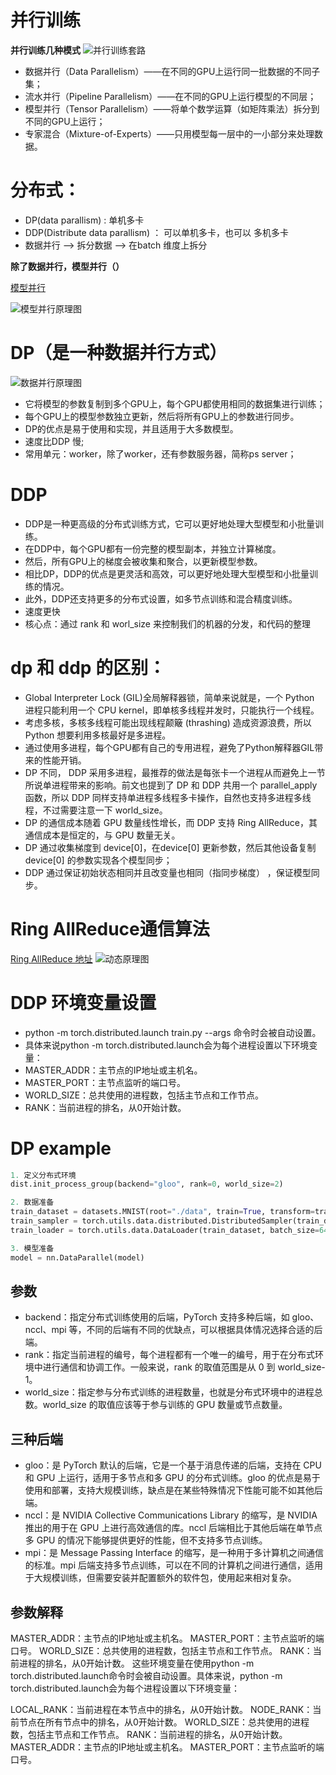 # 并行训练
**并行训练几种模式**
![并行训练套路](https://pica.zhimg.com/80/v2-356c1e79ec09ef1e4a35dde50ba87189_720w.webp?source=1940ef5c)
- 数据并行（Data Parallelism）——在不同的GPU上运行同一批数据的不同子集；
- 流水并行（Pipeline Parallelism）——在不同的GPU上运行模型的不同层；
- 模型并行（Tensor Parallelism）——将单个数学运算（如矩阵乘法）拆分到不同的GPU上运行；
- 专家混合（Mixture-of-Experts）——只用模型每一层中的一小部分来处理数据。

# 分布式：
- DP(data parallism) : 单机多卡
- DDP(Distribute data parallism) ： 可以单机多卡，也可以 多机多卡
- 数据并行 --> 拆分数据 --> 在batch 维度上拆分

**除了数据并行，模型并行（）**

[模型并行](https://pytorch.org/tutorials/intermediate/model_parallel_tutorial.html)

![模型并行原理图](https://picx.zhimg.com/80/v2-528d241081fb4c35cde7c37c7bd51653_720w.webp?source=1940ef5c)

# DP（是一种数据并行方式）
![数据并行原理图](https://pic1.zhimg.com/80/v2-47a5f6f4ac3bcd1c355d604367802231_720w.webp?source=1940ef5c)
- 它将模型的参数复制到多个GPU上，每个GPU都使用相同的数据集进行训练；
- 每个GPU上的模型参数独立更新，然后将所有GPU上的参数进行同步。
- DP的优点是易于使用和实现，并且适用于大多数模型。
- 速度比DDP 慢;
- 常用单元：worker，除了worker，还有参数服务器，简称ps server；

# DDP
- DDP是一种更高级的分布式训练方式，它可以更好地处理大型模型和小批量训练。
- 在DDP中，每个GPU都有一份完整的模型副本，并独立计算梯度。
- 然后，所有GPU上的梯度会被收集和聚合，以更新模型参数。
- 相比DP，DDP的优点是更灵活和高效，可以更好地处理大型模型和小批量训练的情况。
- 此外，DDP还支持更多的分布式设置，如多节点训练和混合精度训练。
- 速度更快
- 核心点：通过 rank 和 worl_size 来控制我们的机器的分发，和代码的整理

# dp 和 ddp 的区别：
- Global Interpreter Lock (GIL)全局解释器锁，简单来说就是，一个 Python 进程只能利用一个 CPU kernel，即单核多线程并发时，只能执行一个线程。
- 考虑多核，多核多线程可能出现线程颠簸 (thrashing) 造成资源浪费，所以 Python 想要利用多核最好是多进程。
- 通过使用多进程，每个GPU都有自己的专用进程，避免了Python解释器GIL带来的性能开销。
- DP 不同， DDP 采用多进程，最推荐的做法是每张卡一个进程从而避免上一节所说单进程带来的影响。前文也提到了 DP 和 DDP 共用一个 parallel_apply 函数，所以 DDP 同样支持单进程多线程多卡操作，自然也支持多进程多线程，不过需要注意一下 world_size。
- DP 的通信成本随着 GPU 数量线性增长，而 DDP 支持 Ring AllReduce，其通信成本是恒定的，与 GPU 数量无关。
- DP 通过收集梯度到 device[0]，在device[0] 更新参数，然后其他设备复制 device[0] 的参数实现各个模型同步；
- DDP 通过保证初始状态相同并且改变量也相同（指同步梯度） ，保证模型同步。

# Ring AllReduce通信算法
[Ring AllReduce 地址](https://picture.iczhiku.com/weixin/message1570798743118.html)
![动态原理图](https://pic3.zhimg.com/80/v2-4590aeb5fd981b1e6f926cc68605884a_720w.webp)

# DDP 环境变量设置
- python -m torch.distributed.launch train.py --args 命令时会被自动设置。
- 具体来说python -m torch.distributed.launch会为每个进程设置以下环境变量：
- MASTER_ADDR：主节点的IP地址或主机名。
- MASTER_PORT：主节点监听的端口号。
- WORLD_SIZE：总共使用的进程数，包括主节点和工作节点。
- RANK：当前进程的排名，从0开始计数。

# DP example
```python
1. 定义分布式环境
dist.init_process_group(backend="gloo", rank=0, world_size=2)

2. 数据准备
train_dataset = datasets.MNIST(root="./data", train=True, transform=transforms.ToTensor(), download=True)
train_sampler = torch.utils.data.distributed.DistributedSampler(train_dataset, num_replicas=2, rank=0)
train_loader = torch.utils.data.DataLoader(train_dataset, batch_size=64, shuffle=False, sampler=train_sampler)

3. 模型准备
model = nn.DataParallel(model)
```

## 参数
- backend：指定分布式训练使用的后端，PyTorch 支持多种后端，如 gloo、nccl、mpi 等，不同的后端有不同的优缺点，可以根据具体情况选择合适的后端。
- rank：指定当前进程的编号，每个进程都有一个唯一的编号，用于在分布式环境中进行通信和协调工作。一般来说，rank 的取值范围是从 0 到 world_size-1。
- world_size：指定参与分布式训练的进程数量，也就是分布式环境中的进程总数。world_size 的取值应该等于参与训练的 GPU 数量或节点数量。

## 三种后端
- gloo：是 PyTorch 默认的后端，它是一个基于消息传递的后端，支持在 CPU 和 GPU 上运行，适用于多节点和多 GPU 的分布式训练。gloo 的优点是易于使用和部署，支持大规模训练，缺点是在某些特殊情况下性能可能不如其他后端。
- nccl：是 NVIDIA Collective Communications Library 的缩写，是 NVIDIA 推出的用于在 GPU 上进行高效通信的库。nccl 后端相比于其他后端在单节点多 GPU 的情况下能够提供更好的性能，但不支持多节点训练。
- mpi：是 Message Passing Interface 的缩写，是一种用于多计算机之间通信的标准。mpi 后端支持多节点训练，可以在不同的计算机之间进行通信，适用于大规模训练，但需要安装并配置额外的软件包，使用起来相对复杂。

## 参数解释
MASTER_ADDR：主节点的IP地址或主机名。
MASTER_PORT：主节点监听的端口号。
WORLD_SIZE：总共使用的进程数，包括主节点和工作节点。
RANK：当前进程的排名，从0开始计数。
这些环境变量在使用python -m torch.distributed.launch命令时会被自动设置。具体来说，python -m torch.distributed.launch会为每个进程设置以下环境变量：

LOCAL_RANK：当前进程在本节点中的排名，从0开始计数。
NODE_RANK：当前节点在所有节点中的排名，从0开始计数。
WORLD_SIZE：总共使用的进程数，包括主节点和工作节点。
RANK：当前进程的排名，从0开始计数。
MASTER_ADDR：主节点的IP地址或主机名。
MASTER_PORT：主节点监听的端口号。

